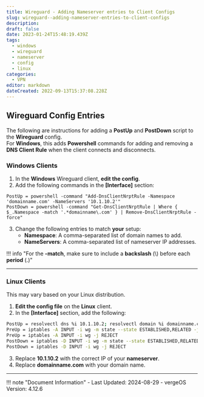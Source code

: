 ```yaml
---
title: Wireguard - Adding Nameserver entries to Client Configs
slug: wireguard--adding-nameserver-entries-to-client-configs
description: 
draft: false
date: 2023-01-24T15:48:19.439Z
tags:
  - windows
  - wireguard
  - nameserver
  - config
  - linux
categories:
  - VPN
editor: markdown
dateCreated: 2022-09-13T15:37:08.228Z
---
```


## Wireguard Config Entries

The following are instructions for adding a **PostUp** and **PostDown** script to the **Wireguard** config.  
For **Windows**, this adds **Powershell** commands for adding and removing a **DNS Client Rule** when the client connects and disconnects.

### Windows Clients

1. In the **Windows** Wireguard client, **edit the config**.
2. Add the following commands in the **[Interface]** section:

```pwsh
PostUp = powershell -command "Add-DnsClientNrptRule -Namespace 'domainname.com' -NameServers '10.1.10.2'"
PostDown = powershell -command "Get-DnsClientNrptRule | Where { $_.Namespace -match '.*domainname\.com' } | Remove-DnsClientNrptRule -force"
```

3. Change the following entries to match **your** setup:
    - **Namespace**: A comma-separated list of domain names to add.
    - **NameServers**: A comma-separated list of nameserver IP addresses.

!!! info "For the **-match**, make sure to include a **backslash** (\\) before each **period** (.)"

---

### Linux Clients

This may vary based on your Linux distribution.

1. **Edit the config file** on the **Linux** client.
2. In the **[Interface]** section, add the following:

```bash
PostUp = resolvectl dns %i 10.1.10.2; resolvectl domain %i domainname.com
PreUp = iptables -A INPUT -i wg -m state --state ESTABLISHED,RELATED -j ACCEPT
PreUp = iptables -A INPUT -i wg -j REJECT
PostDown = iptables -D INPUT -i wg -m state --state ESTABLISHED,RELATED -j ACCEPT
PostDown = iptables -D INPUT -i wg -j REJECT
```

3. Replace **10.1.10.2** with the correct IP of your **nameserver**.
4. Replace **domainname.com** with your domain name.

---

!!! note "Document Information"
    - Last Updated: 2024-08-29
    - vergeOS Version: 4.12.6
